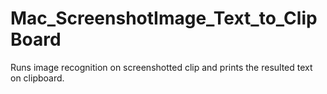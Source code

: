 # Mac_ScreenshotImage_Text_to_ClipBoard
Runs image recognition on screenshotted clip and prints the resulted text on clipboard. 
